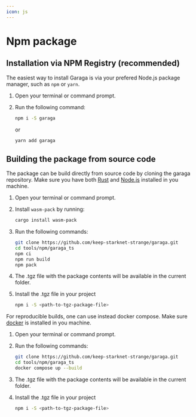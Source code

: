 ```yaml
---
icon: js
---
```


# Npm package

## Installation via NPM Registry (recommended)

The easiest way to install Garaga is via your prefered Node.js package manager, such as `npm` or `yarn`.

1. Open your terminal or command prompt.
2.  Run the following command:

    ```bash
    npm i -S garaga
    ```

    or

    ```bash
    yarn add garaga
    ```

## Building the package from source code

The package can be build directly from source code by cloning the garaga repository. Make sure you have both [Rust](https://www.rust-lang.org/tools/install) and [Node.js](https://nodejs.org/en/learn/getting-started/how-to-install-nodejs) installed in you machine.

1. Open your terminal or command prompt.
2.  Install `wasm-pack` by running:

    ```bash
    cargo install wasm-pack
    ```
3.  Run the following commands:

    ```bash
    git clone https://github.com/keep-starknet-strange/garaga.git
    cd tools/npm/garaga_ts
    npm ci
    npm run build
    npm pack
    ```
4. The .tgz file with the package contents will be available in the current folder.
5.  Install the .tgz file in your project

    ```bash
    npm i -S <path-to-tgz-package-file>
    ```

For reproducible builds, one can use instead docker compose. Make sure [docker](https://docs.docker.com/engine/install/) is installed in you machine.

1. Open your terminal or command prompt.
2.  Run the following commands:

    ```bash
    git clone https://github.com/keep-starknet-strange/garaga.git
    cd tools/npm/garaga_ts
    docker compose up --build
    ```
3. The .tgz file with the package contents will be available in the current folder.
4.  Install the .tgz file in your project

    ```bash
    npm i -S <path-to-tgz-package-file>
    ```
